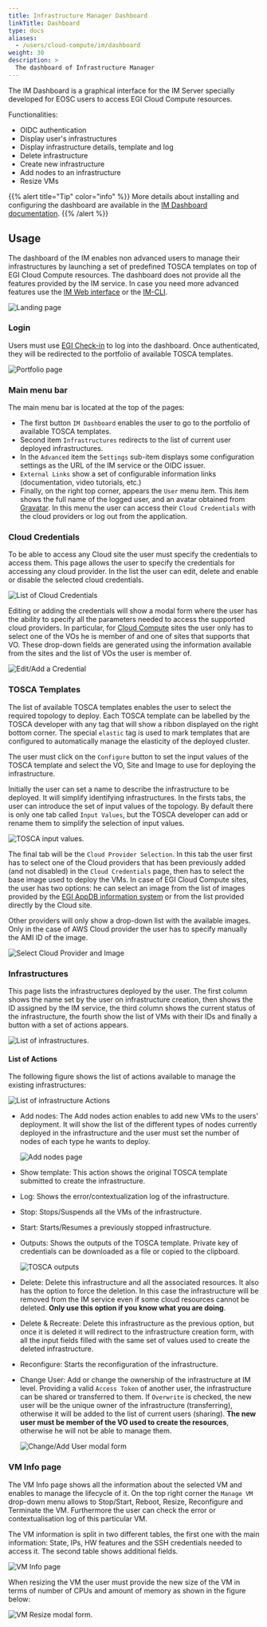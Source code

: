 ```yaml
---
title: Infrastructure Manager Dashboard
linkTitle: Dashboard
type: docs
aliases:
  - /users/cloud-compute/im/dashboard
weight: 30
description: >
  The dashboard of Infrastructure Manager
---
```


The IM Dashboard is a graphical interface for the IM Server specially developed
for EOSC users to access EGI Cloud Compute resources.

Functionalities:

- OIDC authentication
- Display user's infrastructures
- Display infrastructure details, template and log
- Delete infrastructure
- Create new infrastructure
- Add nodes to an infrastructure
- Resize VMs

{{% alert title="Tip" color="info" %}} More details about installing and
configuring the dashboard are available in the
[IM Dashboard documentation](https://imdocs.readthedocs.io/en/latest/dashboard.html).
{{% /alert %}}

## Usage

The dashboard of the IM enables non advanced users to manage their
infrastructures by launching a set of predefined TOSCA templates on top of EGI
Cloud Compute resources. The dashboard does not provide all the features
provided by the IM service. In case you need more advanced features use the
[IM Web interface](https://imdocs.readthedocs.io/en/latest/web.html) or the
[IM-CLI](../cli).

![Landing page](dash_login.png)

### Login

Users must use [EGI Check-in](../../../../aai/check-in) to log into the
dashboard. Once authenticated, they will be redirected to the portfolio of
available TOSCA templates.

![Portfolio page](dash_configure.png)

### Main menu bar

The main menu bar is located at the top of the pages:

- The first button `IM Dashboard` enables the user to go to the portfolio of
  available TOSCA templates.
- Second item `Infrastructures` redirects to the list of current user deployed
  infrastructures.
- In the `Advanced` item the `Settings` sub-item displays some configuration
  settings as the URL of the IM service or the OIDC issuer.
- `External Links` show a set of configurable information links (documentation,
  video tutorials, etc.)
- Finally, on the right top corner, appears the `User` menu item. This item
  shows the full name of the logged user, and an avatar obtained from
  [Gravatar](https://www.gravatar.com/). In this menu the user can access their
  `Cloud Credentials` with the cloud providers or log out from the application.

### Cloud Credentials

To be able to access any Cloud site the user must specify the credentials to
access them. This page allows the user to specify the credentials for accessing
any cloud provider. In the list the user can edit, delete and enable or disable
the selected cloud credentials.

![List of Cloud Credentials](dash_cred_list.png)

Editing or adding the credentials will show a modal form where the user has the
ability to specify all the parameters needed to access the supported cloud
providers. In particular, for [Cloud Compute](../../../cloud-compute) sites the
user only has to select one of the VOs he is member of and one of sites that
supports that VO. These drop-down fields are generated using the information
available from the sites and the list of VOs the user is member of.

![Edit/Add a Credential](dash_edit_cred.png)

### TOSCA Templates

The list of available TOSCA templates enables the user to select the required
topology to deploy. Each TOSCA template can be labelled by the TOSCA developer
with any tag that will show a ribbon displayed on the right bottom corner. The
special `elastic` tag is used to mark templates that are configured to
automatically manage the elasticity of the deployed cluster.

The user must click on the `Configure` button to set the input values of the
TOSCA template and select the VO, Site and Image to use for deploying the
infrastructure.

Initially the user can set a name to describe the infrastructure to be deployed.
It will simplify identifying infrastructures. In the firsts tabs, the user can
introduce the set of input values of the topology. By default there is only one
tab called `Input Values`, but the TOSCA developer can add or rename them to
simplify the selection of input values.

![TOSCA input values.](dash_inputs.png)

The final tab will be the `Cloud Provider Selection`. In this tab the user first
has to select one of the Cloud providers that has been previously added (and not
disabled) in the `Cloud Credentials` page, then has to select the base image
used to deploy the VMs. In case of EGI Cloud Compute sites, the user has two
options: he can select an image from the list of images provided by the
[EGI AppDB information system](https://appdb.egi.eu/) or from the list provided
directly by the Cloud site.

Other providers will only show a drop-down list with the available images. Only
in the case of AWS Cloud provider the user has to specify manually the AMI ID of
the image.

![Select Cloud Provider and Image](dash_site.png)

### Infrastructures

This page lists the infrastructures deployed by the user. The first column shows
the name set by the user on infrastructure creation, then shows the ID assigned
by the IM service, the third column shows the current status of the
infrastructure, the fourth show the list of VMs with their IDs and finally a
button with a set of actions appears.

![List of infrastructures.](dash_inf_list.png)

#### List of Actions

The following figure shows the list of actions available to manage the existing
infrastructures:

![List of infrastructure Actions](dash_inf_actions.png)

- Add nodes: The Add nodes action enables to add new VMs to the users'
  deployment. It will show the list of the different types of nodes currently
  deployed in the infrastructure and the user must set the number of nodes of
  each type he wants to deploy.

  ![Add nodes page](dash_add_nodes.png)

- Show template: This action shows the original TOSCA template submitted to
  create the infrastructure.

- Log: Shows the error/contextualization log of the infrastructure.

- Stop: Stops/Suspends all the VMs of the infrastructure.

- Start: Starts/Resumes a previously stopped infrastructure.

- Outputs: Shows the outputs of the TOSCA template. Private key of credentials
  can be downloaded as a file or copied to the clipboard.

  ![TOSCA outputs](dash_outputs.png)

- Delete: Delete this infrastructure and all the associated resources. It also
  has the option to force the deletion. In this case the infrastructure will be
  removed from the IM service even if some cloud resources cannot be deleted.
  **Only use this option if you know what you are doing**.

- Delete & Recreate: Delete this infrastructure as the previous option, but once
  it is deleted it will redirect to the infrastructure creation form, with all
  the input fields filled with the same set of values used to create the deleted
  infrastructure.

- Reconfigure: Starts the reconfiguration of the infrastructure.

- Change User: Add or change the ownership of the infrastructure at IM level.
  Providing a valid `Access Token` of another user, the infrastructure can be
  shared or transferred to them. If `Overwrite` is checked, the new user will be
  the unique owner of the infrastructure (transferring), otherwise it will be
  added to the list of current users (sharing). **The new user must be member of
  the VO used to create the resources**, otherwise he will not be able to manage
  them.

  ![Change/Add User modal form](dash_change_user.png)

### VM Info page

The VM Info page shows all the information about the selected VM and enables to
manage the lifecycle of it. On the top right corner the `Manage VM` drop-down
menu allows to Stop/Start, Reboot, Resize, Reconfigure and Terminate the VM.
Furthermore the user can check the error or contextualisation log of this
particular VM.

The VM information is split in two different tables, the first one with the main
information: State, IPs, HW features and the SSH credentials needed to access
it. The second table shows additional fields.

![VM Info page](dash_vm_info.png)

When resizing the VM the user must provide the new size of the VM in terms of
number of CPUs and amount of memory as shown in the figure below:

![VM Resize modal form.](dash_vm_resize.png)
